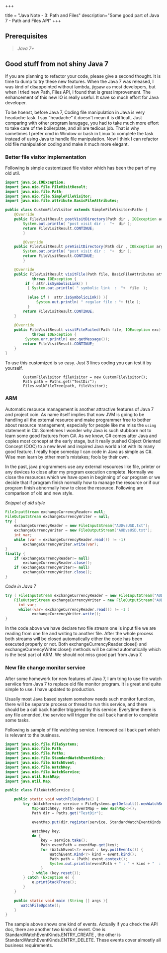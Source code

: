 +++

title = "Java Note - 3: Path and Files"
description="Some good part of Java 7 - Path and Files API"
+++


## Prerequisites

>*Java 7+*

## Good stuff from not shiny Java 7

If you are planning to refactor your code, please give a second thought. It is time to dump to try these new features. When the Java 7 was released, I was kind of disappointed without lambda, jigsaw as most developers, but when I tried new Path, Files API, I found that is great improvement. The enhancement of this new IO is really useful. It save so much effort for Java developer. 

To be hoenst, before Java 7, Coding file manipulation in Java is very headache task. I say "headache" it doesn't mean it is difficult. Just comparing with other program lanugage, you had to take much more effort to take care of the boilerplate, and all are tedious job. That is why sometimes I prefer cmd in Window or bash in Linux to complete the task instead of using Java to handle file manipulation. Now I think I can refactor old file manipulation coding and make it much more elegant. 


### Better file visitor implementation

Following is simple customizaed file visitor which has been the part of my old util.

```java
import java.io.IOException;
import java.nio.file.FileVisitResult;
import java.nio.file.Path;
import java.nio.file.SimpleFileVisitor;
import java.nio.file.attribute.BasicFileAttributes;

public class CustomFileVisitor extends SimpleFileVisitor<Path> {
	@Override
	public FileVisitResult postVisitDirectory(Path dir , IOException arg1) throws IOException {
		System.out.println( "post visit dir :  "+  dir );
		return FileVisitResult.CONTINUE;
        }

        @Override
	public FileVisitResult preVisitDirectory(Path dir , IOException arg1) throws IOException {
		System.out.println( "post visit dir :  "+  dir );
		return FileVisitResult.CONTINUE;
        }

	@Override
	public FileVisitResult visitFile(Path file, BasicFileAttributes attr)
			throws IOException {
		 if ( attr.isSymbolicLink() )
		  { System.out.println( " symbolic link  :  "+  file  );
		  
		  }else if (  attr.isSymbolicLink() ){			  
			  System.out.println( " regular file : "+ file );
		  }
		return FileVisitResult.CONTINUE;
	}
	 
	@Override
	public FileVisitResult visitFileFailed(Path file, IOException exc)
			throws IOException {		
		 System.err.println( exc.getMessage());
		return FileVisitResult.CONTINUE;
	}
}
```

To use this customized  is so easy. Just 3 lines coding you can test it by yourself. 
```
		CustomFileVisitor fileVisitor = new CustomFileVisitor();
		Path path = Paths.get("TestDir");
		Files.walkFileTree(path, fileVisitor);
```

### ARM 

Automatic resource management is another attractive features of Java 7 and project coin. As name itself implies that now JVM is going to be handling all the external resource and make programmer free to bother about resource management, especially for people like me miss the `using` statement in C#. Sometimes I wonder why Java is such stubborn not to learn some good features from C#. As we know, C# comes after Java and copies most concept at the early stage, but it really pushed Object Oriented Concept (OOC) to a new level and inspired Java world a lot with its many good feature. I really hope someday I can code in Java as simple as C#. Wise men learn by other men's mistakes; fools by their own. 

In the past, java programmers use any external resources like file, printer or any devices to close after my program execution complete. Normally we close the resources which we have open in beginning of our program or we decide that if program finish normally how to manage the resource or if our program finish abnormally how to close the resource. Following are comparison of old and new style. 

*Snippet of old style*

```java
FileInputStream exchangeCurrencyReader= null;
FileOutputStream exchangeCurrencyWriter = null;
try {
	exchangeCurrencyReader = new FileInputStream("AUDvsUSD.txt");
	exchangeCurrencyWriter = new FileOutputStream("AUDvsUSD.txt");
	int var;
	while (var = exchangeCurrencyReader.read()) != -1)
		exchangeCurrencyWriter.write(var);
} 
finally {
	if (exchangeCurrencyReader!= null)
		exchangeCurrencyReader.close();
	if (exchangeCurrencyWriter!= null)
		exchangeCurrencyWriter.close();
}
```

*Code in Java 7*

```java
try ( FileInputStream exchangeCurrencyReader = new FileInputStream("AUDvsUSD.txt");
	FileOutputStream exchangeCurrencyWriter = new FileOutputStream("AUDvsUSD.txt")){
      int var;
      while((var= exchangeCurrencyReader.read()) != -1 )
            exchangeCurrencyWriter.write();
}

```

In the code above we have declare two file stream one is input file we are reading from one file and writing to another file. After the whole process both streams will be closed automatically either the code has been executed properly or not. Both exchangeCurrencyReader.close() and exchangeCurrencyWriter.close() methods will be called automatically which is the best part of ARM. We should not miss good part from Java 7. 


### New file change monitor service

After some homework for new features of Java 7, I am tring to use file watch serviice from Java 7 to replace old file monitor program. It is great and quite simple to use. I have updated to production. 

Usually most Java based system somehow needs such monitor function, there will be separate process or thread to run this service, and there should be a call back handler triggered by this service. Everytime there is any file amended, the service will trigger the call back handler to complete some tasks. 

Following is sample of file watching service. I removed call back part which is relevant to the business. 

```java
import java.nio.file.FileSystems;
import java.nio.file.Path;
import java.nio.file.Paths;
import java.nio.file.StandardWatchEventKinds;
import java.nio.file.WatchEvent;
import java.nio.file.WatchKey;
import java.nio.file.WatchService;
import java.util.HashMap;
import java.util.Map;

public class FileWatchService {

	public static void watchFileUpdate() {
		try (WatchService service = FileSystems.getDefault().newWatchService()) {
			Map<WatchKey, Path> eventMap = new HashMap<>();
			Path dir = Paths.get("TestDir");

			eventMap.put(dir.register(service, StandardWatchEventKinds.ENTRY_MODIFY),dir);

			WatchKey key;
			do {
				key = service.take();
				Path eventPath = eventMap.get(key);
				for (WatchEvent<?> event : key.pollEvents()) {
					WatchEvent.Kind<?> kind = event.kind();
					Path path = (Path) event.context();
					System.out.println(eventPath + " : " + kind + "  : " + path);
				}
			} while (key.reset());
		} catch (Exception e) {
			e.printStackTrace();
		}
	}
	
	public static void main (String [] args ){
	   watchFileUpdate();
	}
}
```

The sample above shows one kind of events. Actually if you check the API doc, there are another two kinds of event. One is  StandardWatchEventKinds.ENTRY\_CREATE , the other is  StandardWatchEventKinds.ENTRY\_DELETE. These events cover almostly all business requirements.   




































































